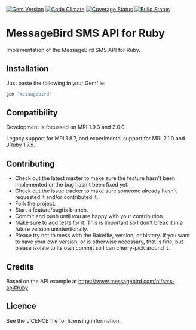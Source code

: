 [![Gem Version](https://badge.fury.io/rb/messagebird.png)](http://badge.fury.io/rb/messagebird)
[![Code Climate](https://codeclimate.com/github/nedap/messagebird-sms-api-ruby.png)](https://codeclimate.com/github/nedap/messagebird-sms-api-ruby)
[![Coverage Status](https://coveralls.io/repos/nedap/messagebird-sms-api-ruby/badge.png?branch=master)](https://coveralls.io/r/nedap/messagebird-sms-api-ruby?branch=master)
[![Build Status](https://travis-ci.org/nedap/messagebird-sms-api-ruby.png?branch=master)](https://travis-ci.org/nedap/messagebird-sms-api-ruby)

# MessageBird SMS API for Ruby
Implementation of the MessageBird SMS API for Ruby.

## Installation
Just paste the following in your Gemfile:
```ruby
gem 'messagebird'
```

## Compatibility
Development is focussed on MRI 1.9.3 and 2.0.0.

Legacy support for MRI 1.8.7, and experimental support for MRI 2.1.0 and JRuby 1.7.x.

## Contributing
* Check out the latest master to make sure the feature hasn't been implemented or the bug hasn't been fixed yet.
* Check out the issue tracker to make sure someone already hasn't requested it and/or contributed it.
* Fork the project.
* Start a feature/bugfix branch.
* Commit and push until you are happy with your contribution.
* Make sure to add tests for it. This is important so I don't break it in a future version unintentionally.
* Please try not to mess with the Rakefile, version, or history. If you want to have your own version, or is otherwise necessary, that is fine, but please isolate to its own commit so I can cherry-pick around it.

## Credits
Based on the API example at https://www.messagebird.com/nl/sms-api#ruby

## Licence
See the LICENCE file for licensing information.
